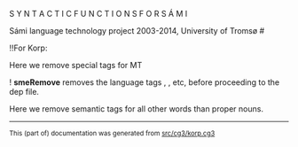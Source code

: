 
S Y N T A C T I C   F U N C T I O N S   F O R   S Á M I

Sámi language technology project 2003-2014, University of Tromsø # 

!!For Korp:

Here we remove special tags for MT

! __smeRemove__ removes the language tags <sma>, <sme>,  etc, before proceeding to the dep file.

Here we remove semantic tags for all other words than
proper nouns.  

* * *

<small>This (part of) documentation was generated from [src/cg3/korp.cg3](https://github.com/giellalt/lang-mhr/blob/main/src/cg3/korp.cg3)</small>
